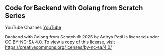 ## Code for Backend with Golang from Scratch Series

YouTube Channel: [YouTube](https://www.youtube.com/@theracecondition)

Backend with Golang from Scratch © 2025 by Aditya Patil is licensed under CC BY-NC-SA 4.0. To view a copy of this license, visit https://creativecommons.org/licenses/by-nc-sa/4.0/
